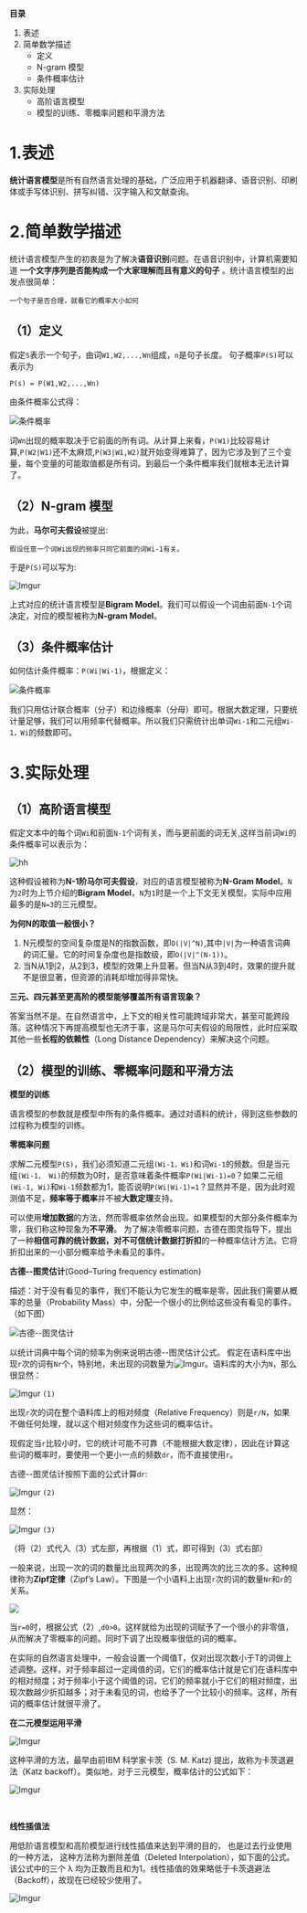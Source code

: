 **目录**

1. 表述
2. 简单数学描述
	- 定义
	- N-gram 模型
	- 条件概率估计
3. 实际处理
    - 高阶语言模型
    - 模型的训练、零概率问题和平滑方法

# 1.表述
**统计语言模型**是所有自然语言处理的基础，广泛应用于机器翻译、语音识别、印刷体或手写体识别、拼写纠错、汉字输入和文献查询。

# 2.简单数学描述
统计语言模型产生的初衷是为了解决**语音识别**问题。在语音识别中，计算机需要知道 **一个文字序列是否能构成一个大家理解而且有意义的句子** 。统计语言模型的出发点很简单：

	一个句子是否合理，就看它的概率大小如何

## （1）定义
假定`S`表示一个句子，由词`W1,W2,...,Wn`组成，`n`是句子长度。
句子概率`P(S)`可以表示为

	P(s) = P(W1,W2,...,Wn)

由条件概率公式得：

![条件概率](http://i.imgur.com/sGeMTmr.png)

词`Wn`出现的概率取决于它前面的所有词。从计算上来看，`P(W1)`比较容易计算,`P(W2|W1)`还不太麻烦,`P(W3|W1,W2)`就开始变得难算了，因为它涉及到了三个变量，每个变量的可能取值都是所有词。到最后一个条件概率我们就根本无法计算了。

## （2）N-gram 模型
为此，**马尔可夫假设**被提出:

	假设任意一个词Wi出现的频率只同它前面的词Wi-1有关。

于是`P(S)`可以写为:

![Imgur](http://i.imgur.com/eVSVCKh.png)

上式对应的统计语言模型是**Bigram Model**。我们可以假设一个词由前面`N-1`个词决定，对应的模型被称为**N-gram Model**。

## （3）条件概率估计
如何估计条件概率：`P(Wi|Wi-1)`，根据定义：

![条件概率](http://i.imgur.com/zgYCdG9.png)

我们只用估计联合概率（分子）和边缘概率（分母）即可。根据大数定理，只要统计量足够，我们可以用频率代替概率。所以我们只需统计出单词`Wi-1`和二元组`Wi-1，Wi`的频数即可。

# 3.实际处理

## （1）高阶语言模型
假定文本中的每个词`Wi`和前面`N-1`个词有关，而与更前面的词无关,这样当前词`Wi`的条件概率可以表示为：

![hh](http://i.imgur.com/3gDhuqT.png)

这种假设被称为**N-1阶马尔可夫假设**，对应的语言模型被称为**N-Gram Model**。`N`为`2`时为上节介绍的**Bigram Model**，`N`为`1`时是一个上下文无关模型。实际中应用最多的是`N=3`的三元模型。


**为何N的取值一般很小？**

1. N元模型的空间复杂度是N的指数函数，即`O(|V|^N)`,其中`|V|`为一种语言词典的词汇量。它的时间复杂度也是指数级，即`O(|V|^(N-1))`。
2. 当N从1到2，从2到3，模型的效果上升显著。但当N从3到4时，效果的提升就不是很显著，但资源的消耗却增加得非常快。



**三元、四元甚至更高阶的模型能够覆盖所有语言现象？**

答案当然不是。在自然语言中，上下文的相关性可能跨域非常大，甚至可能跨段落。这种情况下再提高模型也无济于事，这是马尔可夫假设的局限性，此时应采取其他一些**长程的依赖性**（Long Distance Dependency）来解决这个问题。

## （2）模型的训练、零概率问题和平滑方法

**模型的训练**

语言模型的参数就是模型中所有的条件概率。通过对语料的统计，得到这些参数的过程称为模型的训练。

**零概率问题**

求解二元模型`P(S)`，我们必须知道二元组`(Wi-1，Wi)`和词`Wi-1`的频数。但是当元组`(Wi-1， Wi)`的频数为0时，是否意味着条件概率`P(Wi|Wi-1)=0`？如果二元组`(Wi-1, Wi)`和`Wi-1`频数都为1，能否说明`P(Wi|Wi-1)=1`？显然并不是，因为此时观测值不足，**频率等于概率**并不被**大数定理**支持。

可以使用**增加数据**的方法，然而零概率依然会出现。如果模型的大部分条件概率为零，我们称这种现象为**不平滑**。
为了解决零概率问题，古德在图灵指导下，提出了一种**相信可靠的统计数据，对不可信统计数据打折扣**的一种概率估计方法。它将折扣出来的一小部分概率给予未看见的事件。

**古德--图灵估计**(Good–Turing frequency estimation)

描述：对于没有看见的事件，我们不能认为它发生的概率是零，因此我们需要从概率的总量（Probability Mass）中，分配一个很小的比例给这些没有看见的事件。（如下图）

![古德--图灵估计](http://images.cnitblog.com/blog/408927/201412/202122413296010.png)

以统计词典中每个词的频率为例来说明古德--图灵估计公式。
假定在语料库中出现`r`次的词有`Nr`个，特别地，未出现的词数量为![Imgur](http://i.imgur.com/3rrkMv2.png)。语料库的大小为`N`，那么很显然：

![Imgur](http://i.imgur.com/APkOIM6.png)  `(1)`

出现`r`次的词在整个语料库上的相对频度（Relative Frequency）则是`r/N`，如果不做任何处理，就以这个相对频度作为这些词的概率估计。

现假定当`r`比较小时，它的统计可能不可靠（不能根据大数定律），因此在计算这些词的概率时，要使用一个更小一点的频数`dr`，而不直接使用`r`。

古德--图灵估计按照下面的公式计算`dr`:

![Imgur](http://i.imgur.com/RsI1gMM.png)   `(2)`

显然：

![Imgur](http://i.imgur.com/wFcOQd0.png)   `(3)`

（将（2）式代入（3）式左部，再根据（1）式，即可得到（3）式右部）

一般来说，出现一次的词的数量比出现两次的多，出现两次的比三次的多。这种规律称为**Zipf定律**（Zipf’s Law）。下图是一个小语料上出现`r`次的词的数量`Nr`和`r`的关系。

![](http://images.cnitblog.com/blog/408927/201412/202211207981424.png)

当`r=0`时，根据公式（2）,`d0>0`。这样就给为出现的词赋予了一个很小的非零值，从而解决了零概率的问题。同时下调了出现概率很低的词的概率。

在实际的自然语言处理中，一般会设置一个阈值T，仅对出现次数小于T的词做上述调整。这样，对于频率超过一定阈值的词，它们的概率估计就是它们在语料库中的相对频度；对于频率小于这个阈值的词，它们的频率就小于它们的相对频度，出现次数越少折扣越多；对于未看见的词，也给予了一个比较小的频率。这样，所有词的概率估计就很平滑了。

**在二元模型运用平滑**

![Imgur](http://i.imgur.com/7DNaZgM.jpg)

这种平滑的方法，最早由前IBM 科学家卡茨（S. M. Katz) 提出，故称为卡茨退避法（Katz backoff）。类似地，对于三元模型，概率估计的公式如下：

![Imgur](http://i.imgur.com/sC2TNej.jpg)

<br />

**线性插值法**

用低阶语言模型和高阶模型进行线性插值来达到平滑的目的， 也是过去行业使用的一种方法， 这种方法称为删除差值（Deleted Interpolation），如下面的公式。该公式中的三个 λ 均为正数而且和为1。线性插值的效果略低于卡茨退避法（Backoff），故现在已经较少使用了。

![Imgur](http://i.imgur.com/2hZkOkj.jpg)





